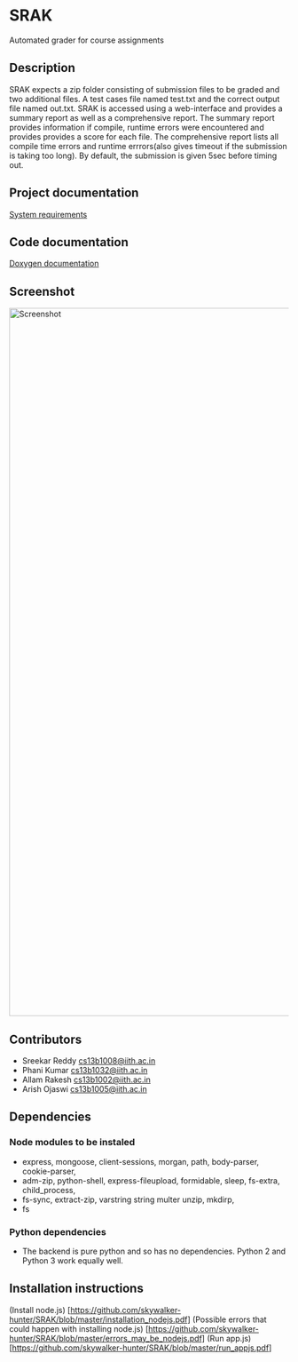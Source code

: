 # SRAK
Automated grader for course assignments


## Description
SRAK expects a zip folder consisting of submission files to be graded and two additional files. A test cases file named test.txt and the correct output file named out.txt. SRAK is accessed using a web-interface and provides a summary report as well as a comprehensive report. The summary report provides information if compile, runtime errors were encountered and provides provides a score for each file. The comprehensive report lists all compile time errors and runtime errrors(also gives timeout if the submission is taking too long). By default, the submission is given 5sec before timing out.

## Project documentation
[System requirements](https://github.com/skywalker-hunter/SRAK/blob/master/System_Requirements_Specification.pdf)

## Code documentation
[Doxygen documentation](https://github.com/skywalker-hunter/SRAK/blob/master/Doxygen_Documentation.pdf)

## Screenshot
<img width="1275" alt="Screenshot" src="https://cloud.githubusercontent.com/assets/13710347/25664149/62ba8dc8-3037-11e7-976b-732965e4df1f.png">


## Contributors
* Sreekar Reddy cs13b1008@iith.ac.in
* Phani Kumar   cs13b1032@iith.ac.in
* Allam Rakesh  cs13b1002@iith.ac.in
* Arish Ojaswi  cs13b1005@iith.ac.in


## Dependencies

### Node modules to be instaled

*  express,    mongoose,         client-sessions,        morgan,        path,       body-parser,    cookie-parser, 
*  adm-zip,    python-shell,     express-fileupload,     formidable,    sleep,      fs-extra,       child_process,
*  fs-sync,    extract-zip,      varstring               string         multer      unzip,          mkdirp,
*  fs

### Python dependencies

* The backend is pure python and so has no dependencies. Python 2 and Python 3 work equally well.


## Installation instructions
(Install node.js) [https://github.com/skywalker-hunter/SRAK/blob/master/installation_nodejs.pdf]
(Possible errors that could happen with installing node.js) [https://github.com/skywalker-hunter/SRAK/blob/master/errors_may_be_nodejs.pdf]
(Run app.js) [https://github.com/skywalker-hunter/SRAK/blob/master/run_appjs.pdf]


